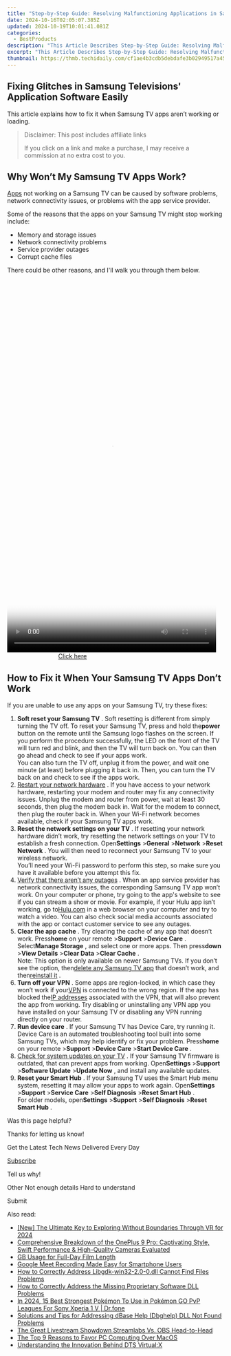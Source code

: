 ```yaml
---
title: "Step-by-Step Guide: Resolving Malfunctioning Applications in Samsung Smart TV Systems"
date: 2024-10-16T02:05:07.385Z
updated: 2024-10-19T10:01:41.081Z
categories:
  - BestProducts
description: "This Article Describes Step-by-Step Guide: Resolving Malfunctioning Applications in Samsung Smart TV Systems"
excerpt: "This Article Describes Step-by-Step Guide: Resolving Malfunctioning Applications in Samsung Smart TV Systems"
thumbnail: https://thmb.techidaily.com/cf1ae4b3cdb5debdafe3b02949517a45048f6142dd7f5f842e985181e8a620c0.jpg
---
```


## Fixing Glitches in Samsung Televisions' Application Software Easily
 This article explains how to fix it when Samsung TV apps aren’t working or loading.

>  Disclaimer: This post includes affiliate links
>
>  If you click on a link and make a purchase, I may receive a commission at no extra cost to you.
>

## Why Won’t My Samsung TV Apps Work?

[Apps](https://www.lifewire.com/what-are-apps-1616114) not working on a Samsung TV can be caused by software problems, network connectivity issues, or problems with the app service provider.

 Some of the reasons that the apps on your Samsung TV might stop working include:

* Memory and storage issues
* Network connectivity problems
* Service provider outages
* Corrupt cache files

 There could be other reasons, and I'll walk you through them below.

<!-- affiliate ads begin -->
<span id="1899850">
					<video width="486" height="864" style="cursor:pointer"
           poster="//a.impactradius-go.com/display-clicktoplayimage/1899850.png"
           onclick="if(!this.playClicked){this.play();this.setAttribute('controls',true);this.playClicked=true;}">
	   <source src="//a.impactradius-go.com/display-ad/14483-1899850">
	   <img src="//a.impactradius-go.com/display-clicktoplayimage/1899850.png" style="border: none; height: 100%; width: 100%; object-fit: contain">
	</video>
	<div style="width:304px;text-align:center"><a href="javascript:window.open(decodeURIComponent('https%3A%2F%2Felectronicx.pxf.io%2Fc%2F5597632%2F1899850%2F14483'), '_blank');void(0);">Click here</a></div>
</span>
<img height="0" width="0" src="https://imp.pxf.io/i/5597632/1899850/14483" style="position:absolute;visibility:hidden;" border="0" />
<!-- affiliate ads end -->

## How to Fix it When Your Samsung TV Apps Don’t Work

 If you are unable to use any apps on your Samsung TV, try these fixes:  

1. **Soft reset your Samsung TV** . Soft resetting is different from simply turning the TV off. To reset your Samsung TV, press and hold the**power** button on the remote until the Samsung logo flashes on the screen. If you perform the procedure successfully, the LED on the front of the TV will turn red and blink, and then the TV will turn back on. You can then go ahead and check to see if your apps work.  
 You can also turn the TV off, unplug it from the power, and wait one minute (at least) before plugging it back in. Then, you can turn the TV back on and check to see if the apps work.
2. [Restart your network hardware](https://www.lifewire.com/how-to-properly-restart-a-router-modem-2624570) . If you have access to your network hardware, restarting your modem and router may fix any connectivity issues. Unplug the modem and router from power, wait at least 30 seconds, then plug the modem back in. Wait for the modem to connect, then plug the router back in. When your Wi-Fi network becomes available, check if your Samsung TV apps work.
3. **Reset the network settings on your TV** . If resetting your network hardware didn’t work, try resetting the network settings on your TV to establish a fresh connection. Open**Settings** \>**General** \>**Network** \>**Reset Network** . You will then need to reconnect your Samsung TV to your wireless network.  
 You’ll need your Wi-Fi password to perform this step, so make sure you have it available before you attempt this fix.
4. [Verify that there aren’t any outages](https://www.lifewire.com/is-website-down-3482172) . When an app service provider has network connectivity issues, the corresponding Samsung TV app won’t work. On your computer or phone, try going to the app's website to see if you can stream a show or movie. For example, if your Hulu app isn’t working, go to[Hulu.com](https://hulu.com) in a web browser on your computer and try to watch a video. You can also check social media accounts associated with the app or contact customer service to see any outages.
5. **Clear the app cache** . Try clearing the cache of any app that doesn’t work. Press**home** on your remote >**Support** \>**Device Care** . Select**Manage Storage** , and select one or more apps. Then press**down** \>**View Details** \>**Clear Data** \>**Clear Cache** .  
 Note: This option is only available on newer Samsung TVs. If you don’t see the option, then[delete any Samsung TV app](https://www.lifewire.com/how-to-delete-apps-on-a-samsung-smart-tv-4589138) that doesn’t work, and then[reinstall it](https://www.lifewire.com/download-apps-on-samsung-smart-tv-5223578) .
6. **Turn off your VPN** . Some apps are region-locked, in which case they won’t work if your[VPN](https://www.lifewire.com/what-is-a-vpn-5189778) is connected to the wrong region. If the app has blocked the[IP addresses](https://www.lifewire.com/what-is-an-ip-address-2625920) associated with the VPN, that will also prevent the app from working. Try disabling or uninstalling any VPN app you have installed on your Samsung TV or disabling any VPN running directly on your router.
7. **Run device care** . If your Samsung TV has Device Care, try running it. Device Care is an automated troubleshooting tool built into some Samsung TVs, which may help identify or fix your problem. Press**home** on your remote >**Support** \>**Device Care** \>**Start Device Care** .
8. [Check for system updates on your TV](https://www.lifewire.com/update-samsung-smart-tv-4172014) . If your Samsung TV firmware is outdated, that can prevent apps from working. Open**Settings** \>**Support** \>**Software Update** \>**Update Now** , and install any available updates.
9. **Reset your Smart Hub** . If your Samsung TV uses the Smart Hub menu system, resetting it may allow your apps to work again. Open**Settings** \>**Support** \>**Service Care** \>**Self Diagnosis** \>**Reset Smart Hub** .  
 For older models, open**Settings** \>**Support** \>**Self Diagnosis** \>**Reset Smart Hub** .

Was this page helpful?

Thanks for letting us know!

 Get the Latest Tech News Delivered Every Day

[Subscribe](https://www.lifewire.com/#)

Tell us why!

 Other  Not enough details  Hard to understand

 Submit

<ins class="adsbygoogle"
     style="display:block"
     data-ad-format="autorelaxed"
     data-ad-client="ca-pub-7571918770474297"
     data-ad-slot="1223367746"></ins>

<ins class="adsbygoogle"
     style="display:block"
     data-ad-client="ca-pub-7571918770474297"
     data-ad-slot="8358498916"
     data-ad-format="auto"
     data-full-width-responsive="true"></ins>

<span class="atpl-alsoreadstyle">Also read:</span>
<div><ul>
<li><a href="https://article-knowledge.techidaily.com/new-the-ultimate-key-to-exploring-without-boundaries-through-vr-for-2024/"><u>[New] The Ultimate Key to Exploring Without Boundaries Through VR for 2024</u></a></li>
<li><a href="https://buynow-info.techidaily.com/comprehensive-breakdown-of-the-oneplus-9-pro-captivating-style-swift-performance-and-high-quality-cameras-evaluated/"><u>Comprehensive Breakdown of the OnePlus 9 Pro: Captivating Style, Swift Performance & High-Quality Cameras Evaluated</u></a></li>
<li><a href="https://extra-hints.techidaily.com/gb-usage-for-full-day-film-length/"><u>GB Usage for Full-Day Film Length</u></a></li>
<li><a href="https://screen-video-capture.techidaily.com/google-meet-recording-made-easy-for-smartphone-users/"><u>Google Meet Recording Made Easy for Smartphone Users</u></a></li>
<li><a href="https://tech-renaissance.techidaily.com/how-to-correctly-address-libgdk-win32-20-0dll-cannot-find-files-problems/"><u>How to Correctly Address Libgdk-win32-2.0-0.dll Cannot Find Files Problems</u></a></li>
<li><a href="https://tech-renaissance.techidaily.com/how-to-correctly-address-the-missing-proprietary-software-dll-problems/"><u>How to Correctly Address the Missing Proprietary Software DLL Problems</u></a></li>
<li><a href="https://android-pokemon-go.techidaily.com/in-2024-15-best-strongest-pokemon-to-use-in-pokemon-go-pvp-leagues-for-sony-xperia-1-v-drfone-by-drfone-virtual-android/"><u>In 2024, 15 Best Strongest Pokémon To Use in Pokémon GO PvP Leagues For Sony Xperia 1 V | Dr.fone</u></a></li>
<li><a href="https://tech-renaissance.techidaily.com/solutions-and-tips-for-addressing-dbase-help-dbghelp-dll-not-found-problems/"><u>Solutions and Tips for Addressing dBase Help (Dbghelp) DLL Not Found Problems</u></a></li>
<li><a href="https://screen-capture.techidaily.com/the-great-livestream-showdown-streamlabs-vs-obs-head-to-head/"><u>The Great Livestream Showdown Streamlabs Vs. OBS Head-to-Head</u></a></li>
<li><a href="https://win11.techidaily.com/the-top-9-reasons-to-favor-pc-computing-over-macos/"><u>The Top 9 Reasons to Favor PC Computing Over MacOS</u></a></li>
<li><a href="https://tech-renaissance.techidaily.com/understanding-the-innovation-behind-dts-virtualx/"><u>Understanding the Innovation Behind DTS Virtual:X</u></a></li>
</ul></div>


